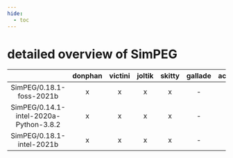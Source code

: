 ```yaml
---
hide:
  - toc
---
```


detailed overview of SimPEG
===========================

| |donphan|victini|joltik|skitty|gallade|accelgor|swalot|doduo|
| :---: | :---: | :---: | :---: | :---: | :---: | :---: | :---: | :---: |
|SimPEG/0.18.1-foss-2021b|x|x|x|x|-|x|x|x|
|SimPEG/0.14.1-intel-2020a-Python-3.8.2|x|x|x|x|-|-|x|x|
|SimPEG/0.18.1-intel-2021b|x|x|x|x|-|x|x|x|
